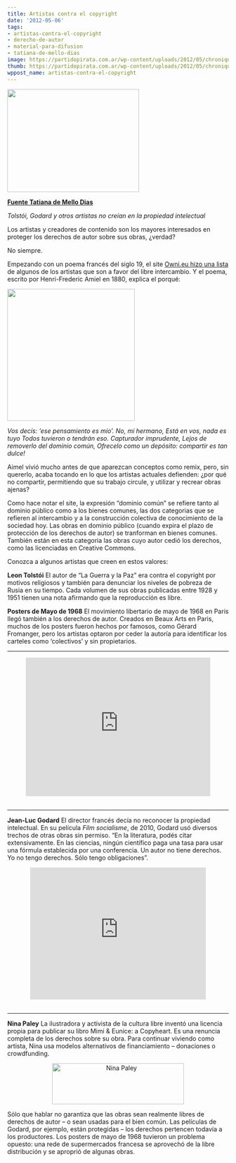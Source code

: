 ```yaml
---
title: Artistas contra el copyright
date: '2012-05-06'
tags:
- artistas-contra-el-copyright
- derecho-de-autor
- material-para-difusion
- tatiana-de-mello-dias
image: https://partidopirata.com.ar/wp-content/uploads/2012/05/chronique-calimaq-8-rien-est-a-nous-cc-owni-M-Boucharlat.jpg
thumb: https://partidopirata.com.ar/wp-content/uploads/2012/05/chronique-calimaq-8-rien-est-a-nous-cc-owni-M-Boucharlat-150x150.jpg
wppost_name: artistas-contra-el-copyright
---
```


<a href="https://partidopirata.com.ar/wp-content/uploads/2012/05/chronique-calimaq-8-rien-est-a-nous-cc-owni-M-Boucharlat.jpg"><img class="size-medium wp-image-4361" title="chronique-calimaq-8-rien-est-a-nous-cc-owni-M-Boucharlat" src="https://partidopirata.com.ar/wp-content/uploads/2012/05/chronique-calimaq-8-rien-est-a-nous-cc-owni-M-Boucharlat-300x234.jpg" alt="" width="300" height="234" /></a>


<strong><a href="http://blogs.estadao.com.br/tatiana-dias/os-artistas-contra-o-copyright/" target="blank">Fuente Tatiana de Mello Dias</a></strong>

<em>Tolstói, Godard y otros artistas no creían en la propiedad intelectual</em>

Los artistas y creadores de contenido son los mayores interesados en proteger los derechos de autor sobre sus obras, ¿verdad?

No siempre.

Empezando con un poema francés del siglo 19, el site <a href="http://owni.eu/2012/03/21/artists-against-copyright-intellectual-property/">Owni.eu hizo una lista</a> de algunos de los artistas que son a favor del libre intercambio. Y el poema, escrito por Henri-Frederic Amiel en 1880, explica el porqué:

<a href="https://partidopirata.com.ar/wp-content/uploads/2012/05/rep1-290x300.jpg"><img class="aligncenter size-full wp-image-4362" title="rep1-290x300" src="https://partidopirata.com.ar/wp-content/uploads/2012/05/rep1-290x300.jpg" alt="" width="290" height="300" /></a>

<em>Vos decís: ‘ese pensamiento es mío’. No, mi hermano,
Está en vos, nada es tuyo
Todos tuvieron o tendrán eso. Capturador imprudente,
Lejos de removerlo del dominio común,
Ofrecelo como un depósito: compartir es tan dulce!</em>

Aimel vivió mucho antes de que aparezcan conceptos como remix, pero, sin quererlo, acaba tocando en lo que los artistas actuales defienden: ¿por qué no compartir, permitiendo que su trabajo circule, y utilizar y recrear obras ajenas?

Como hace notar el site, la expresión “dominio común” se refiere tanto al dominio público como a los bienes comunes, las dos categorias que se refieren al intercambio y a la construcción colectiva de conocimiento de la sociedad hoy. Las obras en dominio público (cuando expira el plazo de protección de los derechos de autor) se tranforman en bienes comunes. También están en esta categoria las obras cuyo autor cedió los derechos, como las licenciadas en Creative Commons.

Conozca a algunos artistas que creen en estos valores:

<strong>Leon Tolstói</strong>
El autor de “La Guerra y la Paz” era contra el copyright por motivos religiosos y también para denunciar los niveles de pobreza de Rusia en su tiempo. Cada volumen de sus obras publicadas entre 1928 y 1951 tienen una nota afirmando que la reproducción es libre.

<strong>Posters de Mayo de 1968</strong>
El movimiento libertario de mayo de 1968 en Paris llegó también a los derechos de autor. Creados en Beaux Arts en Paris, muchos de los posters fueron hechos por famosos, como Gérard Fromanger, pero los artistas optaron por ceder la autoría para identificar los carteles como ‘colectivos’ y sin propietarios.

<hr />

<center>
<iframe src="http://www.youtube.com/embed/nmylN5f2f74" frameborder="0" width="420" height="315"></iframe></center>&nbsp;

<hr />

<strong>Jean-Luc Godard</strong>
El director francés decía no reconocer la propiedad intelectual. En su película <em>Film socialisme</em>, de 2010, Godard usó diversos trechos de otras obras sin permiso. “En la literatura, podés citar extensivamente. En las ciencias, ningún científico paga una tasa para usar una fórmula establecida por una conferencia. Un autor no tiene derechos. Yo no tengo derechos. Sólo tengo obligaciones”.

<center>
<iframe src="http://player.vimeo.com/video/35769658?title=0&amp;byline=0&amp;portrait=0&amp;color=ff0179%3Bautoplay%3D" frameborder="0" width="400" height="300"></iframe></center>&nbsp;

<hr />

<strong>Nina Paley</strong>
La ilustradora y activista de la cultura libre inventó una licencia propia para publicar su libro Mimi &amp; Eunice: a Copyheart. Es una renuncia completa de los derechos sobre su obra. Para continuar viviendo como artista, Nina usa modelos alternativos de financiamiento – donaciones o crowdfunding.
<p style="text-align: center;"><a href="https://partidopirata.com.ar/wp-content/uploads/2012/05/ninap.png"><img class="aligncenter size-medium wp-image-4363" title="ninap" src="https://partidopirata.com.ar/wp-content/uploads/2012/05/ninap-300x93.png" alt="Nina Paley" width="300" height="93" /></a></p>
Sólo que hablar no garantiza que las obras sean realmente libres de derechos de autor – o sean usadas para el bien común. Las películas de Godard, por ejemplo, están protegidas – los derechos pertencen todavía a los productores. Los posters de mayo de 1968 tuvieron un problema opuesto: una rede de supermercados francesa se aprovechó de la libre distribución y se aproprió de algunas obras.
